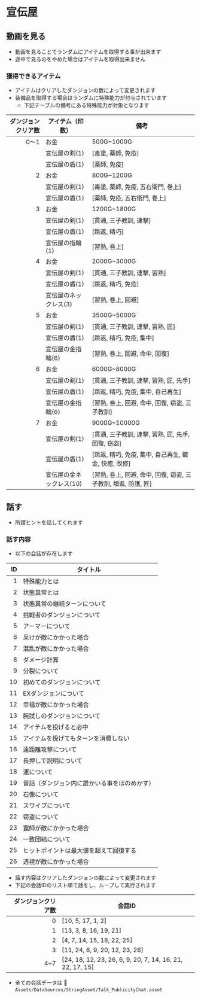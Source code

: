 # 宣伝屋

## 動画を見る
- 動画を見ることでランダムにアイテムを取得する事が出来ます
- 途中で見るのをやめた場合はアイテムを取得出来ません

### 獲得できるアイテム
- アイテムはクリアしたダンジョンの数によって変更されます
- 装備品を取得する場合はランダムに特殊能力が付与されています
    - 下記テーブルの備考にある特殊能力が対象となります

|ダンジョンクリア数|アイテム（印数）|備考|
|-----:|-----|-----|
|  0〜1|お金|500G~1000G|
|      |宣伝屋の剣(1)|[毒塗, 薬師, 免疫]|
|      |宣伝屋の盾(1)|[薬師, 免疫]|
|     2|お金|800G~1200G|
|      |宣伝屋の剣(1)|[毒塗, 薬師, 免疫, 五右衛門, 巻上]|
|      |宣伝屋の盾(1)|[薬師, 免疫, 五右衛門, 巻上]|
|     3|お金|1200G~1800G|
|      |宣伝屋の剣(1)|[貫通, 三子教訓, 連撃]|
|      |宣伝屋の盾(1)|[跳返, 精巧]|
|      |宣伝屋の指輪(1)|[習熟, 巻上]|
|     4|お金|2000G~3000G|
|      |宣伝屋の剣(1)|[貫通, 三子教訓, 連撃, 習熟]|
|      |宣伝屋の盾(1)|[跳返, 精巧, 免疫]|
|      |宣伝屋のネックレス(3)|[習熟, 巻上, 回避]|
|     5|お金|3500G~5000G|
|      |宣伝屋の剣(1)|[貫通, 三子教訓, 連撃, 習熟, 匠]|
|      |宣伝屋の盾(1)|[跳返, 精巧, 免疫, 集中]|
|      |宣伝屋の金指輪(6)|[習熟, 巻上, 回避, 命中, 回復]|
|     6|お金|6000G~8000G|
|      |宣伝屋の剣(1)|[貫通, 三子教訓, 連撃, 習熟, 匠, 先手]|
|      |宣伝屋の盾(1)|[跳返, 精巧, 免疫, 集中, 自己再生]|
|      |宣伝屋の金指輪(6)|[習熟, 巻上, 回避, 命中, 回復, 窃盗, 三子教訓]|
|     7|お金|9000G~10000G|
|      |宣伝屋の剣(1)|[貫通, 三子教訓, 連撃, 習熟, 匠, 先手, 回復, 窃盗]|
|      |宣伝屋の盾(1)|[跳返, 精巧, 免疫, 集中, 自己再生, 鍍金, 快癒, 改修]|
|      |宣伝屋の金ネックレス(10)|[習熟, 巻上, 回避, 命中, 回復, 窃盗, 三子教訓, 増進, 防護, 匠]|

## 話す
- 所謂ヒントを話してくれます

### 話す内容
- 以下の会話が存在します

|ID|タイトル|
|--:|---|
|  1|特殊能力とは|
|  2|状態異常とは|
|  3|状態異常の継続ターンについて|
|  4|挑戦者のダンジョンについて|
|  5|アーマーについて|
|  6|呆けが敵にかかった場合|
|  7|混乱が敵にかかった場合|
|  8|ダメージ計算|
|  9|分裂について|
| 10|初めてのダンジョンについて|
| 11|EXダンジョンについて|
| 12|幸福が敵にかかった場合|
| 13|腕試しのダンジョンについて|
| 14|アイテムを投げると必中|
| 15|アイテムを投げてもターンを消費しない|
| 16|遠距離攻撃について|
| 17|長押しで説明について|
| 18|運について|
| 19|昔話（ダンジョン内に誰かいる事をほのめかす）|
| 20|石像について|
| 21|スワイプについて|
| 22|窃盗について|
| 23|罠師が敵にかかった場合|
| 24|一致団結について|
| 25|ヒットポイントは最大値を超えて回復する|
| 26|透視が敵にかかった場合|

- 話す内容はクリアしたダンジョンの数によって変更されます
- 下記の会話IDのリスト順で話をし、ループして実行されます

|ダンジョンクリア数|会話ID|
|-----:|-----|
|     0|[10, 5, 17, 1, 2]|
|     1|[13, 3, 8, 16, 19, 21]|
|     2|[4, 7, 14, 15, 18, 22, 25]|
|     3|[11, 24, 6, 9, 20, 12, 23, 26]|
|   4~7|[24, 18, 12, 23, 26, 6, 9, 20, 7, 14, 16, 21, 22, 17, 15]|

- 全ての会話データは :eyes:`Assets/DataSources/StringAsset/Talk_PublicityChat.asset`
